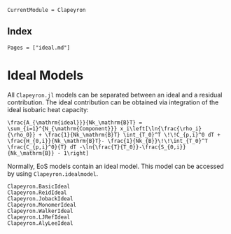```@meta
CurrentModule = Clapeyron
```

## Index

```@index
Pages = ["ideal.md"]
```
# Ideal Models

All `Clapeyron.jl` models can be separated between an ideal and a residual contribution. The ideal contribution can be obtained via integration of the ideal isobaric heat capacity:

``\frac{A_{\mathrm{ideal}}}{Nk_\mathrm{B}T} = \sum_{i=1}^{N_{\mathrm{Component}}} x_i\left[\ln{\frac{\rho_i}{\rho_0}}
    + \frac{1}{Nk_\mathrm{B}T} \int_{T_0}^T \!\!C_{p,i}^0 dT + \frac{H_{0,i}}{Nk_\mathrm{B}T}- \frac{1}{Nk_{B}}\!\!\int_{T_0}^T \frac{C_{p,i}^0}{T} dT -\ln{\frac{T}{T_0}}-\frac{S_{0,i}}{Nk_\mathrm{B}} - 1\right]``


Normally, EoS models contain an ideal model. This model can be accessed by using `Clapeyron.idealmodel`.

```@docs
Clapeyron.BasicIdeal
Clapeyron.ReidIdeal
Clapeyron.JobackIdeal
Clapeyron.MonomerIdeal
Clapeyron.WalkerIdeal
Clapeyron.LJRefIdeal
Clapeyron.AlyLeeIdeal
```
